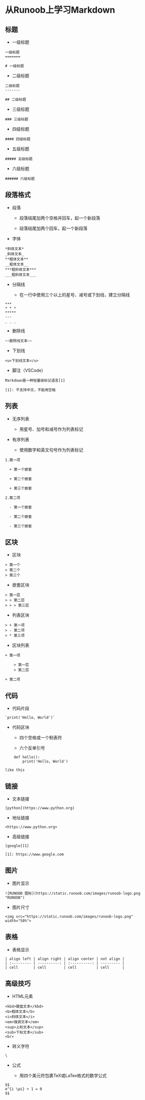 # 从Runoob上学习Markdown

## 标题

  + 一级标题

```
一级标题
=======

# 一级标题
```

  + 二级标题

```
二级标题
-------

## 二级标题
```

  + 三级标题

```
### 三级标题
```

  + 四级标题

```
#### 四级标题
```

  + 五级标题

```
##### 五级标题
```

  + 六级标题

```
###### 六级标题
```

## 段落格式

  + 段落

    - 段落结尾加两个空格并回车，起一个新段落

    - 段落结尾加两个回车，起一个新段落

  + 字体

```
*斜体文本*
_斜体文本_
**粗体文本**
__粗体文本__
***粗斜体文本***
___粗斜体文本___
```

  + 分隔线

    - 在一行中使用三个以上的星号、减号或下划线，建立分隔线

```
***
* * *
*****
---
_ _ _
```

  + 删除线

```
~~删除线文本~~
```

  + 下划线

```
<u>下划线文本</u>
```

  + 脚注（VSCode）

```
Markdown是一种轻量级标记语言[1]

[1]: 不支持中文，不能用空格
```

## 列表

  + 无序列表

    - 用星号、加号和减号作为列表标记

  + 有序列表

    - 使用数字和英文句号作为列表标记

```
1.第一项

  + 第一个嵌套

  + 第二个嵌套

  + 第三个嵌套

2.第二项

  - 第一个嵌套

  - 第二个嵌套
  
  - 第三个嵌套
```

## 区块

  + 区块

```
> 第一个  
> 第二个  
> 第三个  
``` 

  + 嵌套区块

```
> 第一层  
> > 第二层  
> > > 第三层  
```

  + 列表区块

```
> + 第一项  
> - 第二项  
> * 第三项  
```

  + 区块列表

```
+ 第一项

    > 第一层  
    > 第二层  

+ 第二项
```

## 代码

  + 代码片段

```
`print('Hello, World')`
```

  + 代码区块

    - 四个空格或一个制表符

    - 六个反单引号

```
    def hello():
        print('Hello, World')
```

```
like this
```

## 链接

  + 文本链接

```
[python](https://www.python.org)
```

  + 地址链接

```
<https://www.python.org>
```

  + 高级链接

```
[google][1]

[1]: https://www.google.com
```

## 图片

  + 图片显示

```
![RUNOOB 图标](https://static.runoob.com/images/runoob-logo.png "RUNOOB")
```

  + 图片尺寸

```
<img src="https://static.runoob.com/images/runoob-logo.png" width="50%">
```

## 表格

  + 表格显示

```
| align left | align right | align center | not align |
| :--------- | ----------: | :----------: | --------- |
| cell       | cell        | cell         | cell      |
```

## 高级技巧

  + HTML元素

```
<kbd>键盘文本</kbd>  
<b>粗体文本</b>  
<i>斜体文本</i>  
<em>强调文本</em>  
<sup>上标文本</sup>  
<sub>下标文本</sub>  
<br>  
```

  + 转义字符

```
\
```

  + 公式

    - 用四个美元符包裹TeX或LaTex格式的数学公式

```
$$
e^{i \pi} + 1 = 0
$$
```
